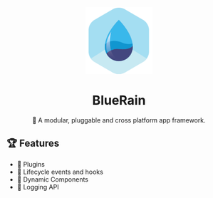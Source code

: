 <div align="center">
	<img width=150 height=150 src="assets/icon.png">
  <h1>
		BlueRain
	</h1>
  <p>🚀 A modular, pluggable and cross platform app framework.</p>
</div>

## 🏆 Features

- 🔌 Plugins
- 🎣 Lifecycle events and hooks
- 🎁 Dynamic Components
- 📔 Logging API